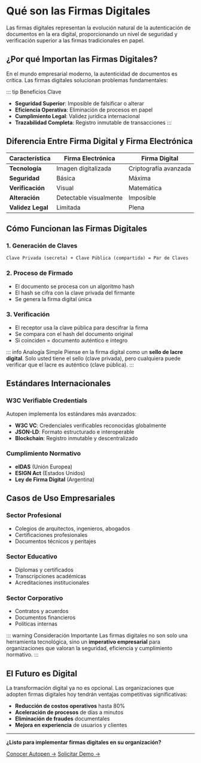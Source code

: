 # Qué son las Firmas Digitales

Las firmas digitales representan la evolución natural de la autenticación de documentos en la era digital, proporcionando un nivel de seguridad y verificación superior a las firmas tradicionales en papel.

## ¿Por qué Importan las Firmas Digitales?

En el mundo empresarial moderno, la autenticidad de documentos es crítica. Las firmas digitales solucionan problemas fundamentales:

::: tip Beneficios Clave
- **Seguridad Superior**: Imposible de falsificar o alterar
- **Eficiencia Operativa**: Eliminación de procesos en papel
- **Cumplimiento Legal**: Validez jurídica internacional
- **Trazabilidad Completa**: Registro inmutable de transacciones
:::

## Diferencia Entre Firma Digital y Firma Electrónica

| Característica | Firma Electrónica | Firma Digital |
|----------------|-------------------|---------------|
| **Tecnología** | Imagen digitalizada | Criptografía avanzada |
| **Seguridad** | Básica | Máxima |
| **Verificación** | Visual | Matemática |
| **Alteración** | Detectable visualmente | Imposible |
| **Validez Legal** | Limitada | Plena |

## Cómo Funcionan las Firmas Digitales

### 1. Generación de Claves
```
Clave Privada (secreta) + Clave Pública (compartida) = Par de Claves
```

### 2. Proceso de Firmado
- El documento se procesa con un algoritmo hash
- El hash se cifra con la clave privada del firmante
- Se genera la firma digital única

### 3. Verificación
- El receptor usa la clave pública para descifrar la firma
- Se compara con el hash del documento original
- Si coinciden = documento auténtico e íntegro

::: info Analogía Simple
Piense en la firma digital como un **sello de lacre digital**. Solo usted tiene el sello (clave privada), pero cualquiera puede verificar que el lacre es auténtico (clave pública).
:::

## Estándares Internacionales

### W3C Verifiable Credentials
Autopen implementa los estándares más avanzados:

- **W3C VC**: Credenciales verificables reconocidas globalmente
- **JSON-LD**: Formato estructurado e interoperable
- **Blockchain**: Registro inmutable y descentralizado

### Cumplimiento Normativo
- **eIDAS** (Unión Europea)
- **ESIGN Act** (Estados Unidos)
- **Ley de Firma Digital** (Argentina)

## Casos de Uso Empresariales

### Sector Profesional
- Colegios de arquitectos, ingenieros, abogados
- Certificaciones profesionales
- Documentos técnicos y peritajes

### Sector Educativo
- Diplomas y certificados
- Transcripciones académicas
- Acreditaciones institucionales

### Sector Corporativo
- Contratos y acuerdos
- Documentos financieros
- Políticas internas

::: warning Consideración Importante
Las firmas digitales no son solo una herramienta tecnológica, sino un **imperativo empresarial** para organizaciones que valoran la seguridad, eficiencia y cumplimiento normativo.
:::

## El Futuro es Digital

La transformación digital ya no es opcional. Las organizaciones que adopten firmas digitales hoy tendrán ventajas competitivas significativas:

- **Reducción de costos operativos** hasta 80%
- **Aceleración de procesos** de días a minutos
- **Eliminación de fraudes** documentales
- **Mejora en experiencia** de usuarios y clientes

---

**¿Listo para implementar firmas digitales en su organización?**

[Conocer Autopen →](/es/plataforma/caracteristicas) [Solicitar Demo →](#contacto)
